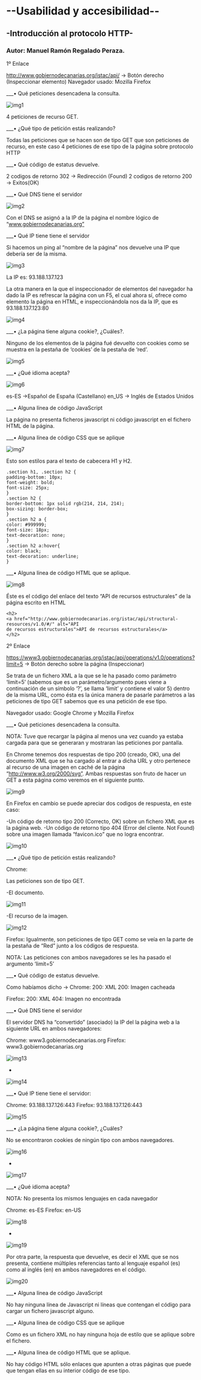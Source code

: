 #				--Usabilidad y accesibilidad--

##				-Introducción al protocolo HTTP-

### Autor: Manuel Ramón Regalado Peraza.

1º Enlace

http://www.gobiernodecanarias.org/istac/api/ → Botón derecho (Inspeccionar elemento)
Navegador usado: Mozilla Firefox

___• Qué peticiones desencadena la consulta.

![img1](/images/1.png "imagen1")

4 peticiones de recurso GET.

___• ¿Qué tipo de petición estás realizando?

Todas las peticiones que se hacen son de tipo GET que son peticiones de recurso, en este
caso 4 peticiones de ese tipo de la página sobre protocolo HTTP

___• Qué código de estatus devuelve.

2 codigos de retorno 302 → Redirección (Found)
2 codigos de retorno 200 → Exitos(OK)

___• Qué DNS tiene el servidor

![img2](/images/2.png "imagen2")

Con el DNS se asignó a la IP de la página el nombre lógico de
“www.gobiernodecanarias.org”

___• Qué IP tiene tiene el servidor

Si hacemos un ping al “nombre de la página” nos devuelve una IP que debería ser de la
misma.

![img3](/images/3.png "imagen3")

La IP es: 93.188.137.123

La otra manera en la que el inspeccionador de elementos del navegador ha dado la IP es
refrescar la página con un F5, el cual ahora sí, ofrece como elemento la página en HTML, e
inspeccionándola nos da la IP, que es 93.188.137.123:80

![img4](/images/4.png "imagen4")

___• ¿La página tiene alguna cookie?, ¿Cuáles?.

Ninguno de los elementos de la página fué devuelto con cookies como se muestra en la
pestaña de ‘cookies’ de la pestaña de ‘red’.

![img5](/images/5.png "imagen5")

___• ¿Qué idioma acepta?

![img6](/images/6.png "imagen6")

es-ES →Español de España (Castellano)
en_US → Inglés de Estados Unidos

___• Alguna línea de código JavaScript

La página no presenta ficheros javascript ni código javascript en el fichero HTML de la
página.

___• Alguna línea de código CSS que se aplique

![img7](/images/7.png "imagen7")

Esto son estilos para el texto de cabecera H1 y H2.

	.section h1, .section h2 {
	padding-bottom: 10px;
	font-weight: bold;
	font-size: 25px;
	}
	.section h2 {
	border-bottom: 1px solid rgb(214, 214, 214);
	box-sizing: border-box;
	}
	.section h2 a {
	color: #999999;
	font-size: 18px;
	text-decoration: none;
	}
	.section h2 a:hover{
	color: black;
	text-decoration: underline;
	}

___• Alguna línea de código HTML que se aplique.

![img8](/images/8.png "imagen8")

Éste es el código del enlace del texto “API de recursos estructurales” de la página escrito en
HTML

	<h2>
	<a href="http://www.gobiernodecanarias.org/istac/api/structural-resources/v1.0/#/" alt="API
	de recursos estructurales">API de recursos estructurales</a>
	</h2>

2º Enlace

https://www3.gobiernodecanarias.org/istac/api/operations/v1.0/operations?limit=5 → Botón
derecho sobre la página (Inspeccionar)

Se trata de un fichero XML a la que se le ha pasado como parámetro ‘limit=5’ (sabemos que
es un parámetro/argumento pues viene a continuación de un símbolo ‘?’, se llama ‘limit’ y contiene
el valor 5) dentro de la misma URL, como ésta es la única manera de pasarle parámetros a las
peticiones de tipo GET sabemos que es una petición de ese tipo.

Navegador usado: Google Chrome y Mozilla Firefox

___• Qué peticiones desencadena la consulta.


NOTA: Tuve que recargar la página al menos una vez cuando ya estaba cargada para que se
generaran y mostraran las peticiones por pantalla.

En Chrome tenemos dos respuestas de tipo 200 (creado, OK), una del documento XML que
se ha cargado al entrar a dicha URL y otro pertenece al recurso de una imagen en caché de la página
“http://www.w3.org/2000/svg”. Ambas respuestas son fruto de hacer un GET a esta página como
veremos en el siguiente punto.

![img9](/images/9.png "imagen9")

En Firefox en cambio se puede apreciar dos codigos de respuesta, en este caso:

-Un código de retorno tipo 200 (Correcto, OK) sobre un fichero XML que es la
página web.
-Un código de retorno tipo 404 (Error del cliente. Not Found) sobre una imagen
llamada “favicon.ico” que no logra encontrar.

![img10](/images/10.png "imagen10")

___• ¿Qué tipo de petición estás realizando?

Chrome:

Las peticiones son de tipo GET.

-El documento.

![img11](/images/11.png "imagen11")

-El recurso de la imagen.

![img12](/images/12.png "imagen12")

Firefox:
Igualmente, son peticiones de tipo GET como se veía en la parte de la pestaña
de “Red” junto a los códigos de respuesta.

NOTA: Las peticiones con ambos navegadores se les ha pasado el argumento ‘limit=5’

___• Qué código de estatus devuelve.

Como habíamos dicho → Chrome: 200: XML
200: Imagen cacheada

Firefox: 200: XML
404: Imagen no encontrada

___• Qué DNS tiene el servidor

El servidor DNS ha “convertido” (asociado) la IP del la página web a la siguiente
URL en ambos navegadores:

Chrome: www3.gobiernodecanarias.org
Firefox: www3.gobiernodecanarias.org

![img13](/images/13.png "imagen13")

-

![img14](/images/14.png "imagen14")

___• Qué IP tiene tiene el servidor:

Chrome: 93.188.137.126:443
Firefox: 93.188.137.126:443

![img15](/images/15.png "imagen15")

___• ¿La página tiene alguna cookie?, ¿Cuáles?

No se encontraron cookies de ningún tipo con ambos navegadores.

![img16](/images/16.png "imagen16")

-

![img17](/images/17.png "imagen17")

___• ¿Qué idioma acepta?

NOTA: No presenta los mismos lenguajes en cada navegador

Chrome: es-ES
Firefox: en-US

![img18](/images/18.png "imagen18")

-

![img19](/images/19.png "imagen19")

Por otra parte, la respuesta que devuelve, es decir el XML que se nos presenta,
contiene múltiples referencias tanto al lenguaje español (es) como al inglés (en) en ambos
navegadores en el código.

![img20](/images/20.png "imagen20")

___• Alguna línea de código JavaScript

No hay ninguna línea de Javascript ni líneas que contengan el código para cargar un
fichero javascript alguno.

___• Alguna línea de código CSS que se aplique

Como es un fichero XML no hay ninguna hoja de estilo que se aplique sobre el
fichero.

___• Alguna línea de código HTML que se aplique.

No hay código HTML sólo enlaces que apunten a otras páginas que puede que
tengan ellas en su interior código de ese tipo.
